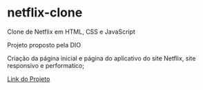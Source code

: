 # netflix-clone
Clone de Netflix em HTML, CSS e JavaScript

Projeto proposto pela DIO

Criação da página inicial e página do aplicativo do site Netflix, site responsivo e performatico;

<a target="_blank" href="">Link do Projeto</a>


